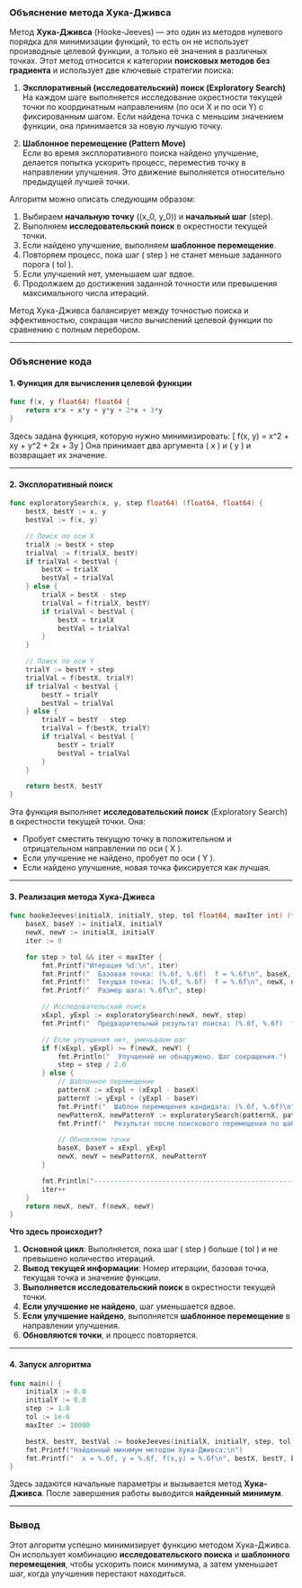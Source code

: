 ### **Объяснение метода Хука-Дживса**

Метод **Хука-Дживса** (Hooke-Jeeves) — это один из методов нулевого порядка для минимизации функций, то есть он не использует производные целевой функции, а только её значения в различных точках. Этот метод относится к категории **поисковых методов без градиента** и использует две ключевые стратегии поиска:

1. **Эксплоративный (исследовательский) поиск (Exploratory Search)**  
   На каждом шаге выполняется исследование окрестности текущей точки по координатным направлениям (по оси X и по оси Y) с фиксированным шагом. Если найдена точка с меньшим значением функции, она принимается за новую лучшую точку.

2. **Шаблонное перемещение (Pattern Move)**  
   Если во время эксплоративного поиска найдено улучшение, делается попытка ускорить процесс, переместив точку в направлении улучшения. Это движение выполняется относительно предыдущей лучшей точки.

Алгоритм можно описать следующим образом:

1. Выбираем **начальную точку** \((x_0, y_0)\) и **начальный шаг** \(step\).
2. Выполняем **исследовательский поиск** в окрестности текущей точки.
3. Если найдено улучшение, выполняем **шаблонное перемещение**.
4. Повторяем процесс, пока шаг \( step \) не станет меньше заданного порога \( tol \).
5. Если улучшений нет, уменьшаем шаг вдвое.
6. Продолжаем до достижения заданной точности или превышения максимального числа итераций.

Метод Хука-Дживса балансирует между точностью поиска и эффективностью, сокращая число вычислений целевой функции по сравнению с полным перебором.

---

### **Объяснение кода**
#### **1. Функция для вычисления целевой функции**
```go
func f(x, y float64) float64 {
	return x*x + x*y + y*y + 2*x + 3*y
}
```
Здесь задана функция, которую нужно минимизировать:
\[
f(x, y) = x^2 + xy + y^2 + 2x + 3y
\]
Она принимает два аргумента \( x \) и \( y \) и возвращает их значение.

---

#### **2. Эксплоративный поиск**
```go
func exploratorySearch(x, y, step float64) (float64, float64) {
	bestX, bestY := x, y
	bestVal := f(x, y)

	// Поиск по оси X
	trialX := bestX + step
	trialVal := f(trialX, bestY)
	if trialVal < bestVal {
		bestX = trialX
		bestVal = trialVal
	} else {
		trialX = bestX - step
		trialVal = f(trialX, bestY)
		if trialVal < bestVal {
			bestX = trialX
			bestVal = trialVal
		}
	}

	// Поиск по оси Y
	trialY := bestY + step
	trialVal = f(bestX, trialY)
	if trialVal < bestVal {
		bestY = trialY
		bestVal = trialVal
	} else {
		trialY = bestY - step
		trialVal = f(bestX, trialY)
		if trialVal < bestVal {
			bestY = trialY
			bestVal = trialVal
		}
	}

	return bestX, bestY
}
```
Эта функция выполняет **исследовательский поиск** (Exploratory Search) в окрестности текущей точки. Она:
- Пробует сместить текущую точку в положительном и отрицательном направлении по оси \( X \).
- Если улучшение не найдено, пробует по оси \( Y \).
- Если найдено улучшение, новая точка фиксируется как лучшая.

---

#### **3. Реализация метода Хука-Дживса**
```go
func hookeJeeves(initialX, initialY, step, tol float64, maxIter int) (float64, float64, float64) {
	baseX, baseY := initialX, initialY
	newX, newY := initialX, initialY
	iter := 0

	for step > tol && iter < maxIter {
		fmt.Printf("Итерация %d:\n", iter)
		fmt.Printf("  Базовая точка: (%.6f, %.6f)  f = %.6f\n", baseX, baseY, f(baseX, baseY))
		fmt.Printf("  Текущая точка: (%.6f, %.6f)  f = %.6f\n", newX, newY, f(newX, newY))
		fmt.Printf("  Размер шага: %.6f\n", step)

		// Исследовательский поиск
		xExpl, yExpl := exploratorySearch(newX, newY, step)
		fmt.Printf("  Предварительный результат поиска: (%.6f, %.6f)  f = %.6f\n", xExpl, yExpl, f(xExpl, yExpl))

		// Если улучшения нет, уменьшаем шаг
		if f(xExpl, yExpl) >= f(newX, newY) {
			fmt.Println("  Улучшений не обнаружено. Шаг сокращения.")
			step = step / 2.0
		} else {
			// Шаблонное перемещение
			patternX := xExpl + (xExpl - baseX)
			patternY := yExpl + (yExpl - baseY)
			fmt.Printf("  Шаблон перемещения кандидата: (%.6f, %.6f)\n", patternX, patternY)
			newPatternX, newPatternY := exploratorySearch(patternX, patternY, step)
			fmt.Printf("  Результат после поискового перемещения по шаблону: (%.6f, %.6f)  f = %.6f\n", newPatternX, newPatternY, f(newPatternX, newPatternY))

			// Обновляем точки
			baseX, baseY = xExpl, yExpl
			newX, newY = newPatternX, newPatternY
		}

		fmt.Println("-----------------------------------------------------")
		iter++
	}
	return newX, newY, f(newX, newY)
}
```
**Что здесь происходит?**
1. **Основной цикл**: Выполняется, пока шаг \( step \) больше \( tol \) и не превышено количество итераций.
2. **Вывод текущей информации**: Номер итерации, базовая точка, текущая точка и значение функции.
3. **Выполняется исследовательский поиск** в окрестности текущей точки.
4. **Если улучшение не найдено**, шаг уменьшается вдвое.
5. **Если улучшение найдено**, выполняется **шаблонное перемещение** в направлении улучшения.
6. **Обновляются точки**, и процесс повторяется.

---

#### **4. Запуск алгоритма**
```go
func main() {
	initialX := 0.0
	initialY := 0.0
	step := 1.0
	tol := 1e-6
	maxIter := 10000

	bestX, bestY, bestVal := hookeJeeves(initialX, initialY, step, tol, maxIter)
	fmt.Printf("Найденный минимум методом Хука-Дживса:\n")
	fmt.Printf("  x = %.6f, y = %.6f, f(x,y) = %.6f\n", bestX, bestY, bestVal)
}
```
Здесь задаются начальные параметры и вызывается метод **Хука-Дживса**. После завершения работы выводится **найденный минимум**.

---

### **Вывод**
Этот алгоритм успешно минимизирует функцию методом Хука-Дживса. Он использует комбинацию **исследовательского поиска** и **шаблонного перемещения**, чтобы ускорить поиск минимума, а затем уменьшает шаг, когда улучшения перестают находиться.